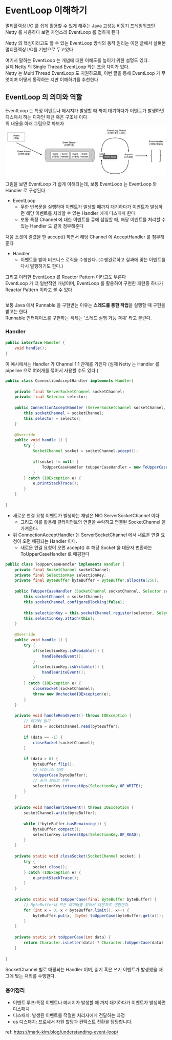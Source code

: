 # EventLoop 이해하기
멀티플렉싱 I/O 를 쉽게 활용할 수 있게 해주는 Java 고성능 비동기 프레임워크인 Netty 를 사용하다 보면 자연스레 EventLoop 를 접하게 된다 <br>

Netty 의 핵심이라고도 할 수 있는 EventLoop 방식의 동작 원리는 이전 글에서 살펴본 멀티플렉싱 I/O를 기반으로 두고있다 <br>

여기서 말하는 EventLoop 는 개념에 대한 이해도를 높이기 위한 설명도 있다.<br>
실제 Netty 의 Single Thread EventLoop 와는 조금 차이가 있다. <br>
Netty 는 Multi Thread EventLoop 도 지원하므로, 이번 글을 통해 EventLoop 가 무엇이며 어떻게 동작하는 지만 이해하기를 추천한다 <br>

## EventLoop 의 의미와 역할
EventLoop 는 특정 이벤트나 메시지가 발생할 때 까지 대기하다가 이벤트가 발생하면 디스패치 하는 디자인 패턴 혹은 구조체 이다 <br>
위 내용을 아래 그림으로 봐보자 <br>
![img.png](img.png)<br>

그림을 보면 EventLoop 가 쉽게 이해되는데, 보통 EventLoop 는 EventLoop 와 Handler 로 구성된다 <br>

- EventLoop
  - 무한 반복문을 실행하며 이벤트가 발생할 때까지 대기하다가 이벤트가 발생하면 해당 이벤트를 처리할 수 있는 Handler 에게 디스패치 한다 <br>
  - 보통 특정 Channel 에 대한 이벤트를 큐에 삽입할 때, 해당 이벤트를 처리할 수 있는 Handler 도 같이 첨부해준다

처음 소켓이 열렸을 땐 accept() 하면서 해당 Channel 에 AcceptHandler 를 첨부해준다 <br>

- Handler
  - 이벤트를 받아 비즈니스 로직을 수행한다. (수행완료하고 결과에 맞는 이벤트를 다시 발행하기도 한다.)

그리고 이러한 EventLoop 를 Reactor Pattern 이라고도 부른다 <br>
EventLoop 가 더 일반적인 개녕이며, EventLoop 를 활용하여 구현한 패턴중 하나가 Reactor Pattern 이라고 볼 수 있다 <br>

```java

```

보통 Java 에서 Runnable 을 구현받는 이유는 **스레드를 통한 작업**을 실행할 때 구현을 받고는 한다. <br>
Runnable 인터페이스를 구현하는 객체는 '스레드 실행 가능 객체' 라고 불린다. <br>

### Handler
```java
public interface Handler {
	void handle();
}
```

이 예시에서는 Handler 가 Channel 1:1 관계를 가진다 (실제 Netty 는 Handler 를 pipeline 으로 여러개를 묶어서 사용할 수도 있다.) <br>

```java
public class ConnectionAcceptHandler implements Handler{

	private final ServerSocketChannel socketChannel;
	private final Selector selector;

	public ConnectionAcceptHandler (ServerSocketChannel socketChannel, Selector selector) {
		this.socketChannel = socketChannel;
		this.selector = selector;
	}

	@Override
	public void handle () {
		try {
			SocketChannel socket = socketChannel.accept();

			if(socket != null) {
				ToUpperCaseHandler toUpperCaseHandler = new ToUpperCaseHandler(selector, socket);
			}
		} catch (IOException e) {
			e.printStackTrace();
		}
	}

}
```

- 새로운 연결 요청 이벤트가 발생하는 채널은 NIO ServerSocketChannel 이다 
  - 그리고 이를 활용해 클라이언트의 연결을 수락하고 연결된 SocketChannel 을 가져온다.
- 위 ConnectionAcceptHandler 는 ServerSocketChannel 에서 새로운 연결 요청이 오면 매핑되는 Handler 이다. 
  - 새로운 연결 요청이 오면 accept() 후 해당 Socket 을 대문자 변환하는 ToUpperCaseHandler 로 매핑한다

```java
public class ToUpperCaseHandler implements Handler {
	private final SocketChannel socketChannel;
	private final SelectionKey selectionKey;
	private final ByteBuffer byteBuffer = ByteBuffer.allocate(256);

	public ToUpperCaseHandler (SocketChannel socketChannel, Selector selector) throws IOException {
		this.socketChannel = socketChannel;
		this.socketChannel.configureBlocking(false);

		this.selectionKey = this.socketChannel.register(selector, SelectionKey.OP_READ);
		this.selectionKey.attach(this);
	}

	@Override
	public void handle () {
		try {
			if(selectionKey.isReadable()) {
				handleReadEvent();
			}
			if(selectionKey.isWritable()) {
				handleWriteEvent();
			}
		} catch (IOException e) {
			closeSocket(socketChannel);
			throw new UncheckedIOException(e);
		}
	}

	private void handleReadEvent() throws IOException {
		// 데이터 읽기
		int data = socketChannel.read(byteBuffer);

		if (data == -1) {
			closeSocket(socketChannel);
		}

		if (data > 0) {
			byteBuffer.flip();
			// 비즈니스 실행
			toUpperCase(byteBuffer);
			// 쓰기 모드로 전환
			selectionKey.interestOps(SelectionKey.OP_WRITE);
		}
	}

	private void handleWriteEvent() throws IOException {
		socketChannel.write(byteBuffer);

		while (!byteBuffer.hasRemaining()) {
			byteBuffer.compact();
			selectionKey.interestOps(SelectionKey.OP_READ);
		}
	}

	private static void closeSocket(SocketChannel socket) {
		try {
			socket.close();
		} catch (IOException e) {
			e.printStackTrace();
		}
	}

	private static void toUpperCase(final ByteBuffer byteBuffer) {
		// ByteBuffer내 모든 데이터를 읽어서 대문자로 변환한다.
		for (int x = 0; x < byteBuffer.limit(); x++) {
			byteBuffer.put(x, (byte) toUpperCase(byteBuffer.get(x)));
		}
	}

	private static int toUpperCase(int data) {
		return Character.isLetter(data) ? Character.toUpperCase(data) : data;
	}

}
```

SocketChannel 별로 매핑되는 Handler 이며, 읽기 혹은 쓰기 이벤트가 발생했을 때 그에 맞는 처리를 수행한다.

### 용어정리
- 이벤트 루프:특정 이벤트나 메시지가 발생할 때 까지 대기하다가 이벤트가 발생하면 디스패치
- 디스패치: 발생된 이벤트를 적절한 처리자에게 전달하는 과정
- os 디스패치: 프로세서 자원 할당과 컨텍스트 전환을 담당합니다.

ref: https://mark-kim.blog/understanding-event-loop/
